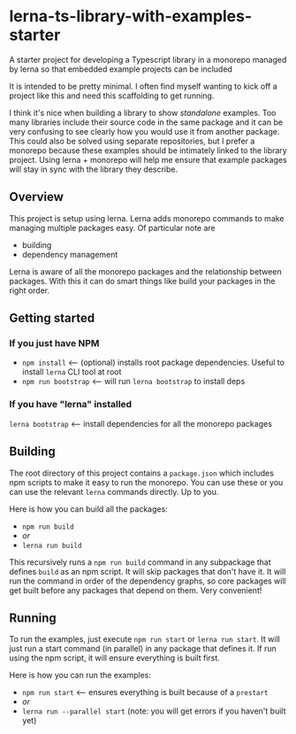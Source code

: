 # lerna-ts-library-with-examples-starter
A starter project for developing a Typescript library in a monorepo managed by lerna so that embedded example projects can be included

It is intended to be pretty minimal. I often find myself wanting to kick off a project like this and need this scaffolding to get
running.

I think it's nice when building a library to show *standalone* examples. Too many libraries include their source code in the
same package and it can be very confusing to see clearly how you would use it from another package. This could also be 
solved using separate repositories, but I prefer a monorepo because these examples should be intimately linked to the library
project. Using lerna + monorepo will help me ensure that example packages will stay in sync with the library they describe.

## Overview

This project is setup using lerna. Lerna adds monorepo commands to make managing multiple packages easy. Of particular note are
- building
- dependency management

Lerna is aware of all the monorepo packages and the relationship between packages. With this it can do smart things like build
your packages in the right order.

## Getting started

### If you just have NPM

- `npm install` <-- (optional) installs root package dependencies. Useful to install `lerna` CLI tool at root
- `npm run bootstrap` <-- will run `lerna bootstrap` to install deps

### If you have "lerna" installed

`lerna bootstrap` <-- install dependencies for all the monorepo packages

## Building

The root directory of this project contains a `package.json` which includes npm scripts to make it easy to run the monorepo.
You can use these or you can use the relevant `lerna` commands directly. Up to you.

Here is how you can build all the packages:
- `npm run build`
- *or*
- `lerna run build`

This recursively runs a `npm run build` command in any subpackage that defines `build` as an npm script. It will skip packages
that don't have it. It will run the command in order of the dependency graphs, so core packages will get built before any
packages that depend on them. Very convenient!

## Running

To run the examples, just execute `npm run start` or `lerna run start`. It will just run a start command (in parallel) in any
package that defines it. If run using the npm script, it will ensure everything is built first.

Here is how you can run the examples:
- `npm run start` <-- ensures everything is built because of a `prestart`
- *or*
- `lerna run --parallel start` (note: you will get errors if you haven't built yet)
